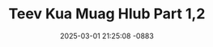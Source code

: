 ---
layout: movie-video-data
date: 2025-03-01 21:25:08 -0883
categories: movie

# Site Attributes
title: "Teev Kua Muag Hlub Part 1,2"
permalink: "/movie/Teev_Kua_Muag_Hlub_Part_1,2"

# Movie Attributes
synopsis: ""
producer: "Hmoob Toj Siab Productions"
director: "Peter Lee, Alue Lee"
writer: "Alue Lee"
video_link: ""
genre: "Drama Romance"
year: ""
release_type: "DVD"
storage: "Center for Hmong Studies"
thumbnail: "/assets/images/movie_thumbnails/Teev Kua Muag Hlub Part 1,2.jpeg"
publishing_company: "Hmoob Toj Siab Productinos"

# Sequels + Parts
base_movie: "Teev Kua Muag Hlub Part 1,2"
total_parts: 2
sequel: "Teev Kua Muag Hlub Part 3"

# Movie Cast
cast:
- name: "Meej Thoj"
- name: "Paj Huab Lauj"
- name: "Iab Luaj"
- name: "Kos Lis"
- name: "Toos Yaj"
- name: "Ham Hawj"
- name: "Sua Lis"
- name: "Meeb Xyooj"
- name: "Nuv Xyooj"
---